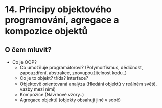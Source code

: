 # 14. Principy objektového programování, agregace a kompozice objektů

## O čem mluvit?

- Co je OOP?
  - Co umožňuje programátorovi? (Polymorfismus, dědičnost, zapouzdření, abstrakce, znovupoužitelnost kodu..)
  - Co je to objekt? třída? interface?
  - Objektově orientovaná analýza (Hledání objektů v reálném světě, vazby mezi nimi)
  - Kompozice (Návrhové vzory..)
  - Agregace objektů (objekty obsahují jiné v sobě)
